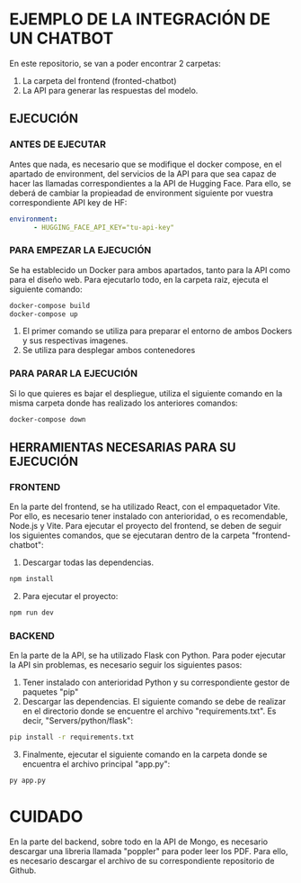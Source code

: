 # EJEMPLO DE LA INTEGRACIÓN DE UN CHATBOT 
En este repositorio, se van a poder encontrar 2 carpetas:
1. La carpeta del frontend (fronted-chatbot)
2. La API para generar las respuestas del modelo.

## EJECUCIÓN 
### ANTES DE EJECUTAR
Antes que nada, es necesario que se modifique el docker compose, en el apartado de environment, del servicios de la API para que sea capaz de hacer las llamadas correspondientes a la API de Hugging Face. Para ello, se deberá de cambiar la propieadad de environment siguiente por vuestra correspondiente API key de HF:
```yml
environment:
      - HUGGING_FACE_API_KEY="tu-api-key"
```
### PARA EMPEZAR LA EJECUCIÓN
Se ha establecido un Docker para ambos apartados, tanto para la API como para el diseño web. Para ejecutarlo todo, en la carpeta raiz, ejecuta el siguiente comando:
```bash
docker-compose build
docker-compose up
```
1. El primer comando se utiliza para preparar el entorno de ambos Dockers y sus respectivas imagenes.
2. Se utiliza para desplegar ambos contenedores

### PARA PARAR LA EJECUCIÓN
Si lo que quieres es bajar el despliegue, utiliza el siguiente comando en la misma carpeta donde has realizado los anteriores comandos:
```bash
docker-compose down
```
## HERRAMIENTAS NECESARIAS PARA SU EJECUCIÓN
### FRONTEND
En la parte del frontend, se ha utilizado React, con el empaquetador Vite. Por ello, es necesario tener instalado con anterioridad, o es recomendable, Node.js y Vite. 
Para ejecutar el proyecto del frontend, se deben de seguir los siguientes comandos, que se ejecutaran dentro de la carpeta "frontend-chatbot":
1. Descargar todas las dependencias.
```bash
npm install
```

2. Para ejecutar el proyecto:
```bash
npm run dev
```

### BACKEND
En la parte de la API, se ha utilizado Flask con Python. Para poder ejecutar la API sin problemas, es necesario seguir los siguientes pasos:
1. Tener instalado con anterioridad Python y su correspondiente gestor de paquetes "pip"
2. Descargar las dependencias. El siguiente comando se debe de realizar en el directorio donde se encuentre el archivo "requirements.txt". Es decir, "Servers/python/flask":
```bash
pip install -r requirements.txt
```
3. Finalmente, ejecutar el siguiente comando en la carpeta donde se encuentra el archivo principal "app.py":

```bash
py app.py
```


# CUIDADO
En la parte del backend, sobre todo en la API de Mongo, es necesario descargar una libreria llamada "poppler" para poder leer los PDF. Para ello, es necesario descargar el archivo de su correspondiente repositorio de Github. 